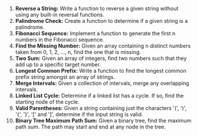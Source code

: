 1. **Reverse a String:**
Write a function to reverse a given string without using any built-in reversal functions.
2. **Palindrome Check:**
Create a function to determine if a given string is a palindrome.
3. **Fibonacci Sequence:**
Implement a function to generate the first n numbers in the Fibonacci sequence.
4. **Find the Missing Number:**
Given an array containing n distinct numbers taken from 0, 1, 2, ..., n, find the one that is missing.
5. **Two Sum:**
Given an array of integers, find two numbers such that they add up to a specific target number.
6. **Longest Common Prefix:**
Write a function to find the longest common prefix string amongst an array of strings.
7. **Merge Intervals:**
Given a collection of intervals, merge any overlapping intervals.
8. **Linked List Cycle:**
Determine if a linked list has a cycle. If so, find the starting node of the cycle.
9. **Valid Parentheses:**
Given a string containing just the characters '(', ')', '{', '}', '[' and ']', determine if the input string is valid.
10. **Binary Tree Maximum Path Sum:**
Given a binary tree, find the maximum path sum. The path may start and end at any node in the tree.